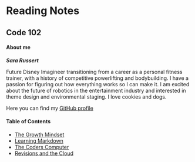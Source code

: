 # Reading Notes
## Code 102
#### About me

***Sara Russert***

Future Disney Imagineer transitioning from a career as a personal fitness trainer, with a history of competitive powerlifting and bodybuilding. I have a passion for figuring out how everything works so I can make it. I am excited about the future of robotics in the entertainment industry and interested in theme design and environmental staging. I love cookies and dogs.

Here you can find my [GitHub profile](https://github.com/sarabeth-russert)

#### Table of Contents
- [The Growth Mindset](growth-mindset.md)
- [Learning Markdown](learning_markdown.md)
- [The Coders Computer](coders_computer.md)
- [Revisions and the Cloud](revisions_and_the_cloud.md)
